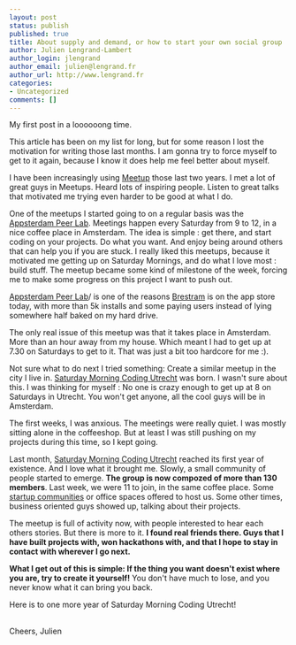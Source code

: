```yaml
---
layout: post
status: publish
published: true
title: About supply and demand, or how to start your own social group
author: Julien Lengrand-Lambert
author_login: jlengrand
author_email: julien@lengrand.fr
author_url: http://www.lengrand.fr
categories:
- Uncategorized
comments: []
---
```


My first post in a loooooong time.

This article has been on my list for long, but for some reason I lost the motivation for writing those last months.
I am gonna try to force myself to get to it again, because I know it does help me feel better about myself.

I have been increasingly using [Meetup](http://www.meetup.com/) those last two years. I met a lot of great guys in Meetups. Heard lots of inspiring people. Listen to great talks that motivated me trying even harder to be good at what I do.

One of the meetups I started going to on a regular basis was the [Appsterdam Peer Lab](http://www.meetup.com/Appsterdam/). Meetings happen every Saturday from 9 to 12, in a nice coffee place in Amsterdam.
The idea is simple : get there, and start coding on your projects. Do what you want. And enjoy being around others that can help you if you are stuck.
I really liked this meetups, because it motivated me getting up on Saturday Mornings, and do what I love most : build stuff.
The meetup became some kind of milestone of the week, forcing me to make some progress on this project I want to push out.

[Appsterdam Peer Lab](http://www.meetup.com/Appsterdam)/ is one of the reasons [Brestram](https://play.google.com/store/apps/details?id=fr.lengrand.brestram&hl=en) is on the app store today, with more than 5k installs and some paying users instead of lying somewhere half baked on my hard drive.

The only real issue of this meetup was that it takes place in Amsterdam. More than an hour away from my house. Which meant I had to get up at 7.30 on Saturdays to get to it.
That was just a bit too hardcore for me :).

Not sure what to do next I tried something: Create a similar meetup in the city I live in. [Saturday Morning Coding Utrecht](http://www.meetup.com/Saturday-Morning-Coding-Utrecht/) was born.
I wasn't sure about this. I was thinking for myself : No one is crazy enough to get up at 8 on Saturdays in Utrecht. You won't get anyone, all the cool guys will be in Amsterdam.

The first weeks, I was anxious. The meetings were really quiet. I was mostly sitting alone in the coffeeshop. But at least I was still pushing on my projects during this time, so I kept going.

Last month, [Saturday Morning Coding Utrecht](http://www.meetup.com/Saturday-Morning-Coding-Utrecht/) reached its first year of existence. And I love what it brought me.
Slowly, a small community of people started to emerge. **The group is now compozed of more than 130 members**. Last week, we were 11 to join, in the same coffee place. Some [startup communities](http://hollandstartup.com/) or office spaces offered to host us. Some other times, business oriented guys showed up, talking about their projects.

The meetup is full of activity now, with people interested to hear each others stories.
But there is more to it. **I found real friends there. Guys that I have built projects with, won hackathons with, and that I hope to stay in contact with wherever I go next.**

**What I get out of this is simple: If the thing you want doesn't exist where you are, try to create it yourself!**
You don't have much to lose, and you never know what it can bring you back.

Here is to one more year of Saturday Morning Coding Utrecht!

<br />
Cheers,
Julien